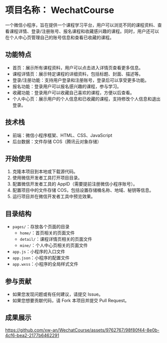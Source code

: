 # 项目名称： WechatCourse
一个微信小程序，旨在提供一个课程学习平台，用户可以浏览不同的课程资料、查看课程详情、登录/注册账号、报名课程和收藏感兴趣的课程。同时，用户还可以在个人中心页管理自己的账号信息和查看已收藏的课程。

## 功能特点

- 首页：展示所有课程资料，用户可以点击进入详情页查看更多信息。
- 课程详情页：展示特定课程的详细资料，包括标题、封面、描述等。
- 登录/注册功能：支持用户登录和注册账号，登录后可以享受更多功能。
- 报名功能：登录用户可以报名感兴趣的课程，参与学习。
- 收藏功能：登录用户可以收藏自己喜欢的课程，方便以后查看。
- 个人中心页：展示用户的个人信息和已收藏的课程，支持修改个人信息和退出登录。

## 技术栈

- 前端：微信小程序框架、HTML、CSS、JavaScript
- 后台数据：文件存储 COS（腾讯云对象存储）

## 开始使用

1. 克隆本项目到本地或下载源代码。
2. 使用微信开发者工具打开项目目录。
3. 配置微信开发者工具的 AppID（需要提前注册微信小程序账号）。
4. 配置项目中的文件存储 COS，包括设置存储桶名称、地域、秘钥等信息。
5. 运行项目并在微信开发者工具中预览效果。

## 目录结构

- `pages/`：存放各个页面的目录
  - `home/`：首页相关的页面文件
  - `detail/`：课程详情页相关的页面文件
  - `mine/`：个人中心页相关的页面文件
- `app.js`：小程序的入口文件
- `app.json`：小程序的配置文件
- `app.wxss`：小程序的全局样式文件

## 参与贡献

- 如果您发现问题或有任何建议，请提交 Issue。
- 如果您想要贡献代码，请 Fork 本项目并提交 Pull Request。

## 成果展示

https://github.com/xw-an/WechatCourse/assets/9762767/98f80f44-8e0b-4cf6-bea2-2177b6462291

